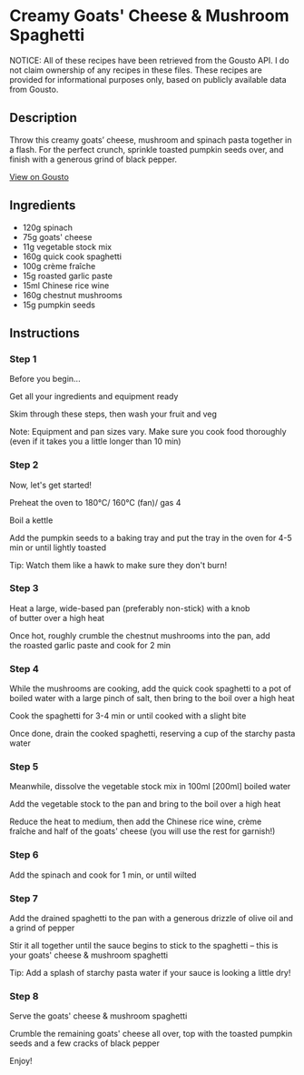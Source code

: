 # Creamy Goats' Cheese & Mushroom Spaghetti

NOTICE: All of these recipes have been retrieved from the Gousto API. I do not claim ownership of any recipes in these files. These recipes are provided for informational purposes only, based on publicly available data from Gousto.

## Description

Throw this creamy goats’ cheese, mushroom and spinach pasta together in a flash. For the perfect crunch, sprinkle toasted pumpkin seeds over, and finish with a generous grind of black pepper. 

[View on Gousto](https://www.gousto.co.uk/recipes/cookbook/10-min-quick-easy-goats-cheesy-spaghetti)

## Ingredients

- 120g spinach
- 75g goats' cheese
- 11g vegetable stock mix
- 160g quick cook spaghetti
- 100g crème fraîche
- 15g roasted garlic paste 
- 15ml Chinese rice wine
- 160g chestnut mushrooms
- 15g pumpkin seeds

## Instructions


### Step 1

Before you begin...

Get all your ingredients and equipment ready

Skim through these steps, then wash your fruit and veg

Note: Equipment and pan sizes vary. Make sure you cook food thoroughly (even if it takes you a little longer than 10 min)


### Step 2

Now, let's get started!

Preheat the oven to 180°C/ 160°C (fan)/ gas 4

Boil a kettle

Add the pumpkin seeds to a baking tray and put the tray in the oven for 4-5 min or until lightly toasted

Tip: Watch them like a hawk to make sure they don't burn!


### Step 3

Heat a large, wide-based pan (preferably non-stick) with a knob of butter over a high heat

Once hot, roughly crumble the chestnut mushrooms into the pan, add the roasted garlic paste and cook for 2 min


### Step 4

While the mushrooms are cooking, add the quick cook spaghetti to a pot of boiled water with a large pinch of salt, then bring to the boil over a high heat

Cook the spaghetti for 3-4 min or until cooked with a slight bite

Once done, drain the cooked spaghetti, reserving a cup of the starchy pasta water


### Step 5

Meanwhile, dissolve the vegetable stock mix in 100ml <span class="text-danger">[200ml]</span> boiled water

Add the vegetable stock to the pan and bring to the boil over a high heat

Reduce the heat to medium, then add the Chinese rice wine, crème fraîche and half of the goats' cheese (you will use the rest for garnish!)


### Step 6

Add the spinach and cook for 1 min, or until wilted


### Step 7

Add the drained spaghetti to the pan with a generous drizzle of olive oil and a grind of pepper

Stir it all together until the sauce begins to stick to the spaghetti – this is your goats' cheese & mushroom spaghetti

Tip: Add a splash of starchy pasta water if your sauce is looking a little dry!

### Step 8

Serve the goats' cheese & mushroom spaghetti

Crumble the remaining goats' cheese all over, top with the toasted pumpkin seeds and a few cracks of black pepper

Enjoy!

